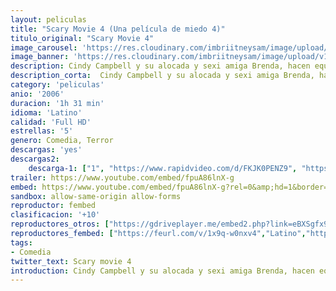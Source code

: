 ```yaml
---
layout: peliculas
title: "Scary Movie 4 (Una película de miedo 4)"
titulo_original: "Scary Movie 4"
image_carousel: 'https://res.cloudinary.com/imbriitneysam/image/upload/v1557692121/SCARY4POSTER-min.jpg'
image_banner: 'https://res.cloudinary.com/imbriitneysam/image/upload/v1557692126/SCARY4-BANNER-min.jpg'
description: Cindy Campbell y su alocada y sexi amiga Brenda, hacen equipo con el apuesto, pero inepto Tom Ryan, para salvar al mundo de una violenta invasión extraterrestre, con parodias de películas famosas como "War of the Worlds", "Saw II", "Million Dollar Baby" y "The Village". Entre las celebridades se incluyen a Carmen Electra, Shaquille O'Neal, Dr. Phil McGraw, Bill Pullman, Molly Shannon y Michael Madsen.
description_corta:  Cindy Campbell y su alocada y sexi amiga Brenda, hacen equipo con el apuesto, pero inepto Tom Ryan, para salvar al mundo de una violenta invasión extraterrestre, con parodias de películas famosas como "War of the Worlds", "Saw II", "Million Dollar Baby" y "The Village". Entre las celebridades se incluyen a Carmen Electra, Shaquille O'Neal, Dr. Phil McGraw, Bill Pullman, Molly Shannon y Michael Madsen.
category: 'peliculas'
anio: '2006'
duracion: '1h 31 min'
idioma: 'Latino'
calidad: 'Full HD'
estrellas: '5'
genero: Comedia, Terror
descargas: 'yes'
descargas2:
    descarga-1: ["1", "https://www.rapidvideo.com/d/FKJK0PENZ9", "https://www.google.com/s2/favicons?domain=openload.co","OpenLoad","https://res.cloudinary.com/imbriitneysam/image/upload/v1541473684/mexico.png", "Latino", "Full HD"]
trailer: https://www.youtube.com/embed/fpuA86lnX-g
embed: https://www.youtube.com/embed/fpuA86lnX-g?rel=0&amp;hd=1&border=0&wmode=opaque&enablejsapi=1&modestbranding=1&controls=1&showinfo=1
sandbox: allow-same-origin allow-forms
reproductor: fembed
clasificacion: '+10'
reproductores_otros: ["https://gdriveplayer.me/embed2.php?link=eBXSgfx9WnubKKXe2%252FkxqgaunY%252BrU5V%252FV0VNh5syn4RdHsqSc1gz8ksgyHRX23cqbyjxmMD0Rhqcvl8YOghZuka%252BqPS5qXLNKlmoE2VnjZ40ctVWAP2fzKAU%252FzaNW15H1S0D%252FCYbp33BwjkiXP65nCuf6dHRpfoeJ%252Bg98b4dOwxKmNp7q38f3OdvkUj1cP2w7q3%252FEOc0HYYLWY1VXi6LM5","Latino","https://mstream.website/8hayw0j0dwac","Latino"]
reproductores_fembed: ["https://feurl.com/v/1x9q-w0nxv4","Latino","https://feurl.com/v/365y4tm68qwxmk4","Latino"]
tags:
- Comedia
twitter_text: Scary movie 4
introduction: Cindy Campbell y su alocada y sexi amiga Brenda, hacen equipo con el apuesto, pero inepto Tom Ryan, para salvar al mundo de una violenta invasión extraterrestre, con parodias de películas famosas como "War of the Worlds", "Saw II", "Million Dollar Baby" y "The Village". Entre las celebridades se incluyen a Carmen Electra, Shaquille O'Neal, Dr. Phil McGraw, Bill Pullman, Molly Shannon y Michael Madsen.
---
```












